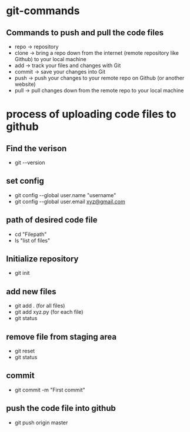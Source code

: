 # git-commands
## Commands to push and pull the code files 
* repo -> repository
* clone -> bring a repo down from the internet (remote repository like Github) to your local machine
* add -> track your files and changes with Git
* commit -> save your changes into Git
* push -> push your changes to your remote repo on Github (or another website)
* pull -> pull changes down from the remote repo to your local machine

# process of uploading code files to github
## Find the verison
* git --version
## set config 
* git config --global user.name "username"
* git config --global user.email xyz@gmail.com
## path of desired code file
* cd "Filepath"
* ls "list of files"
## Initialize repository
* git init
## add new files
* git add . (for all files)
* git add xyz.py (for each file)
* git status
## remove file from staging area
* git reset
* git status
## commit 
* git commit -m "First commit"
## push the code file into github
* git push origin master
